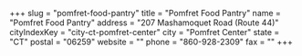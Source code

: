 +++
slug = "pomfret-food-pantry"
title = "Pomfret Food Pantry"
name = "Pomfret Food Pantry"
address = "207 Mashamoquet Road (Route 44)"
cityIndexKey = "city-ct-pomfret-center"
city = "Pomfret Center"
state = "CT"
postal = "06259"
website = ""
phone = "860-928-2309"
fax = ""
+++
